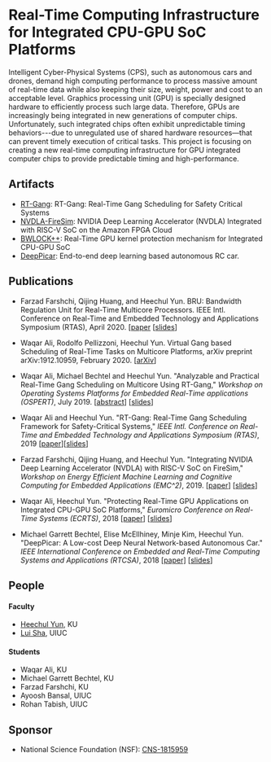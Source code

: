 # Real-Time Computing Infrastructure for Integrated CPU-GPU SoC Platforms

Intelligent Cyber-Physical Systems (CPS), such as autonomous cars and drones, demand high computing performance to process massive amount of real-time data while also keeping their size, weight, power and cost to an acceptable level. Graphics processing unit (GPU) is specially designed hardware to efficiently process such large data. Therefore, GPUs are increasingly being integrated in new generations of computer chips. Unfortunately, such integrated chips often exhibit unpredictable timing behaviors---due to unregulated use of shared hardware resources—that can prevent timely execution of critical tasks. This project is focusing on creating a new real-time computing infrastructure for GPU integrated computer chips to provide predictable timing and high-performance. 

## Artifacts
* [RT-Gang](https://github.com/CSL-KU/RT-Gang): RT-Gang: Real-Time Gang Scheduling for Safety Critical Systems
* [NVDLA-FireSim](https://github.com/CSL-KU/firesim-nvdla): NVIDIA Deep Learning Accelerator (NVDLA) Integrated with RISC-V SoC on the Amazon FPGA Cloud
* [BWLOCK++](https://github.com/wali-ku/BWLOCK-GPU): Real-Time GPU kernel protection mechanism for Integrated CPU-GPU SoC
* [DeepPicar](https://github.com/mbechtel2/DeepPicar-v2): End-to-end deep learning based autonomous RC car.

## Publications

* Farzad Farshchi, Qijing Huang, and Heechul Yun. BRU: Bandwidth Regulation Unit for Real-Time Multicore Processors. IEEE Intl. Conference on Real-Time and Embedded Technology and Applications Symposium (RTAS), April 2020. [[paper](http://www.ittc.ku.edu/~heechul/papers/bru-rtas2020-camera.pdf) [[slides](http://www.ittc.ku.edu/~heechul/papers/bru-rtas2020-slides.pdf)]

* Waqar Ali, Rodolfo Pellizzoni, Heechul Yun. Virtual Gang based Scheduling of Real-Time Tasks on Multicore Platforms, arXiv preprint arXiv:1912.10959, February 2020. [[arXiv](https://arxiv.org/abs/1912.10959)]

* Waqar Ali, Michael Bechtel and Heechul Yun. "Analyzable and Practical Real-Time Gang Scheduling on Multicore Using RT-Gang," _Workshop on Operating Systems Platforms for Embedded Real-Time applications (OSPERT)_, July 2019. [[abstract](http://www.ittc.ku.edu/~heechul/papers/rtgang-ospert2019-abstract.pdf)] [[slides](http://www.ittc.ku.edu/~heechul/papers/rtgang-ospert2019-slides.pdf)]

* Waqar Ali and Heechul Yun. "RT-Gang: Real-Time Gang Scheduling Framework for Safety-Critical Systems," _IEEE Intl. Conference on Real-Time and Embedded Technology and Applications Symposium (RTAS)_, 2019 [[paper](http://www.ittc.ku.edu/~heechul/papers/rtgang-rtas2019-camera.pdf)][[slides](http://www.ittc.ku.edu/~heechul/papers/rtgang-rtas2019-slides.pdf)]

* Farzad Farshchi, Qijing Huang, and Heechul Yun. "Integrating NVIDIA Deep Learning Accelerator (NVDLA) with RISC-V SoC on FireSim," _Workshop on Energy Efficient Machine Learning and Cognitive Computing for Embedded Applications (EMC^2)_, 2019. [[paper](http://www.ittc.ku.edu/~heechul/papers/nvdla-emc2019-camera.pdf)] [[slides](http://www.ittc.ku.edu/~heechul/papers/nvdla-emc2019-slides.pdf)]

* Waqar Ali, Heechul Yun. "Protecting Real-Time GPU Applications on Integrated CPU-GPU SoC Platforms," _Euromicro Conference on Real-Time Systems (ECRTS)_, 2018 [[paper](http://drops.dagstuhl.de/opus/volltexte/2018/8983/pdf/LIPIcs-ECRTS-2018-19.pdf)] [[slides](https://www.slideshare.net/saiparan/protecting-realtime-gpu-kernels-in-integrated-cpugpu-soc-platforms-104996587)]

* Michael Garrett Bechtel, Elise McEllhiney, Minje Kim, Heechul Yun. "DeepPicar: A Low-cost Deep Neural Network-based Autonomous Car." _IEEE International Conference on Embedded and Real-Time Computing Systems and Applications (RTCSA)_, 2018 [[paper]](https://arxiv.org/pdf/1712.08644.pdf) [[slides](https://www.slideshare.net/saiparan/protecting-realtime-gpu-kernels-in-integrated-cpugpu-soc-platforms-104996587)]


## People

#### Faculty 
  * [Heechul Yun](https://ittc.ku.edu/~heechul), KU
  * [Lui Sha](http://publish.illinois.edu/cpsintegrationlab/people/lui-sha/), UIUC

#### Students
  * Waqar Ali, KU
  * Michael Garrett Bechtel, KU
  * Farzad Farshchi, KU
  * Ayoosh Bansal, UIUC
  * Rohan Tabish, UIUC
  
## Sponsor

* National Science Foundation (NSF): [CNS-1815959](https://nsf.gov/awardsearch/showAward?AWD_ID=1815959&HistoricalAwards=false)
